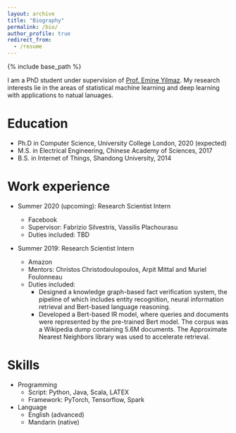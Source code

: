 ```yaml
---
layout: archive
title: "Biography"
permalink: /bio/
author_profile: true
redirect_from:
  - /resume
---
```


{% include base_path %}

I am a PhD student under supervision of [Prof. Emine Yilmaz](https://sites.google.com/site/researchyilmaz/). My research interests lie in the areas of statistical machine learning and deep learning with applications to natual lanuages.

Education
======
* Ph.D in Computer Science, University College London, 2020 (expected)
* M.S. in Electrical Engineering, Chinese Academy of Sciences, 2017
* B.S. in Internet of Things, Shandong University, 2014

Work experience
======

* Summer 2020 (upcoming): Research Scientist Intern
  * Facebook
  * Supervisor: Fabrizio Silvestris, Vassilis Plachourasu
  * Duties included: TBD
  
* Summer 2019: Research Scientist Intern
  * Amazon 
  * Mentors: Christos Christodoulopoulos, Arpit Mittal and Muriel Foulonneau
  * Duties included: 
    * Designed a knowledge graph-based fact verification system, the pipeline of which includes entity recognition, neural information retrieval and Bert-based language reasoning.
    * Developed a Bert-based IR model, where queries and documents were represented by the pre-trained Bert model. The corpus was a Wikipedia dump containing 5.6M documents. The Approximate Nearest Neighbors library was used to accelerate retrieval. 
  
  
Skills
======
* Programming
  * Script: Python, Java, Scala, LATEX
  * Framework: PyTorch, Tensorflow, Spark
* Language
  * English (advanced)
  * Mandarin (native)
